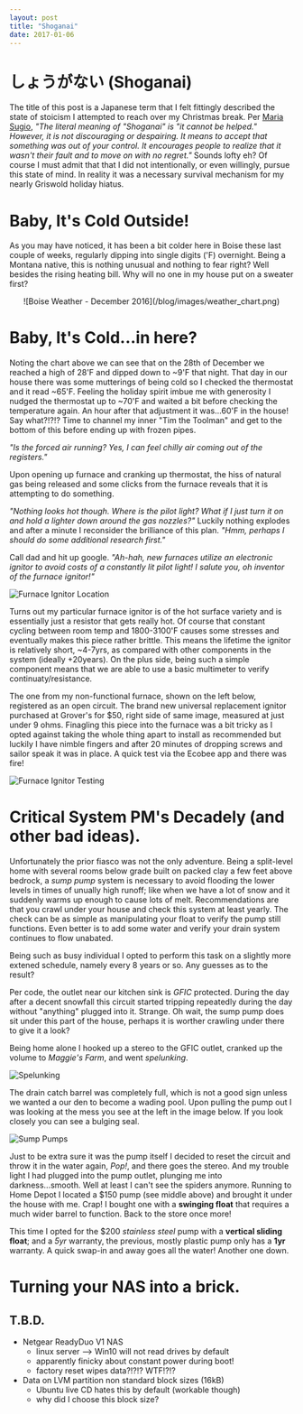 ```yaml
---
layout: post
title: "Shoganai"
date: 2017-01-06
---
```


# しょうがない (Shoganai)
The title of this post is a Japanese term that I felt fittingly described the state of stoicism I attempted to reach over my Christmas break.  Per [Maria Sugio](https://www.theodysseyonline.com/11-beautiful-untranslatable-japanese-words), _"The literal meaning of "Shoganai" is "it cannot be helped." However, it is not discouraging or despairing. It means to accept that something was out of your control. It encourages people to realize that it wasn't their fault and to move on with no regret."_ 
Sounds lofty eh?  Of course I must admit that that I did not intentionally, or even willingly, pursue this state of mind.  In reality it was a necessary survival mechanism for my nearly Griswold holiday hiatus.

# Baby, It's Cold Outside!
As you may have noticed, it has been a bit colder here in Boise these last couple of weeks, regularly dipping into single digits ('F) overnight.  Being a Montana native, this is nothing unusual and nothing to fear right?  Well besides the rising heating bill.  Why will no one in my house put on a sweater first?

<center>![Boise Weather - December 2016](/blog/images/weather_chart.png)</center>

# Baby, It's Cold...in here?
Noting the chart above we can see that on the 28th of December we reached a high of 28'F and dipped down to ~9'F that night.  That day in our house there was some mutterings of being cold so I checked the thermostat and it read ~65'F.  Feeling the holiday spirit imbue me with generosity I nudged the thermostat up to ~70'F and waited a bit before checking the temperature again.  An hour after that adjustment it was…60'F in the house!  Say what?!?!? Time to channel my inner "Tim the Toolman" and get to the bottom of this before ending up with frozen pipes.

_"Is the forced air running? Yes, I can feel chilly air coming out of the registers."_

Upon opening up furnace and cranking up thermostat, the hiss of natural gas being released and some clicks from the furnace reveals that it is attempting to do something.

_"Nothing looks hot though.  Where is the pilot light? What if I just turn it on and hold a lighter down around the gas nozzles?"_  Luckily nothing explodes and after a minute I reconsider the brilliance of this plan.  _"Hmm, perhaps I should do some additional research first."_ 

Call dad and hit up google.  _"Ah-hah, new furnaces utilize an electronic ignitor to avoid costs of a constantly lit pilot light! I salute you, oh inventor of the furnace ignitor!"_

![Furnace Ignitor Location](../blog/images/furnace_ignitor_location.png)

  Turns out my particular furnace ignitor is of the hot surface variety and is essentially just a resistor that gets really hot.  Of course that constant cycling between room temp and 1800-3100'F causes some stresses and eventually makes this piece rather brittle.  This means the lifetime the ignitor is relatively short, ~4-7yrs, as compared with other components in the system (ideally +20years).  On the plus side, being such a simple component means that we are able to use a basic multimeter to verify continuaty/resistance. 

  The one from my non-functional furnace, shown on the left below, registered as an open circuit.  The brand new universal replacement ignitor purchased at Grover's for $50, right side of same image, measured at just under 9 ohms.  Finagling this piece into the furnace was a bit tricky as I opted against taking the whole thing apart to install as recommended but luckily I have nimble fingers and after 20 minutes of dropping screws and sailor speak it was in place.  A quick test via the Ecobee app and there was fire!

![Furnace Ignitor Testing](/blog/images/furnace_ignitors.png)

# Critical System PM's Decadely (and other bad ideas).
Unfortunately the prior fiasco was not the only adventure.  Being a split-level home with several rooms below grade built on packed clay a few feet above bedrock, a *sump pump* system is necessary to avoid flooding the lower levels in times of unually high runoff; like when we have a lot of snow and it suddenly warms up enough to cause lots of melt.  Recommendations are that you crawl under your house and check this system at least yearly.  The check can be as simple as manipulating your float to verify the pump still functions.  Even better is to add some water and verify your drain system continues to flow unabated.

Being such as busy individual I opted to perform this task on a slightly more extened schedule, namely every 8 years or so.  Any guesses as to the result?

Per code, the outlet near our kitchen sink is *GFIC* protected.  During the day after a decent snowfall this circuit started tripping repeatedly during the day without "anything" plugged into it.  Strange.  Oh wait, the sump pump does sit under this part of the house, perhaps it is worther crawling under there to give it a look?

Being home alone I hooked up a stereo to the GFIC outlet, cranked up the volume to _Maggie's Farm_, and went *spelunking*. 

![Spelunking](/blog/images/docross_spelunking.png)

The drain catch barrel was completely full, which is not a good sign unless we wanted a our den to become a wading pool.  Upon pulling the pump out I was looking at the mess you see at the left in the image below.  If you look closely you can see a bulging seal. 

![Sump Pumps](/blog/images/sumppumps.png)

Just to be extra sure it was the pump itself I decided to reset the circuit and throw it in the water again, *Pop!*, and there goes the stereo.   And my trouble light I had plugged into the pump outlet, plunging me into darkness...smooth.  Well at least I can't see the spiders anymore.  Running to Home Depot I located a $150 pump (see middle above) and brought it under the house with me.  Crap! I bought one with a __swinging float__ that requires a much wider barrel to function.  Back to the store once more!

This time I opted for the $200 *stainless steel* pump with a __vertical sliding float__; and a *5yr* warranty, the previous, mostly plastic pump only has a **1yr** warranty.  A quick swap-in and away goes all the water!  Another one down.

# Turning your NAS into a brick.
## T.B.D. 

* Netgear ReadyDuo V1 NAS
  * linux server --> Win10 will not read drives by default
  * apparently finicky about constant power during boot!
  * factory reset wipes data?!?!? WTF!?!?
* Data on LVM partition non standard block sizes (16kB)
  * Ubuntu live CD hates this by default (workable though)
  * why did I choose this block size?
